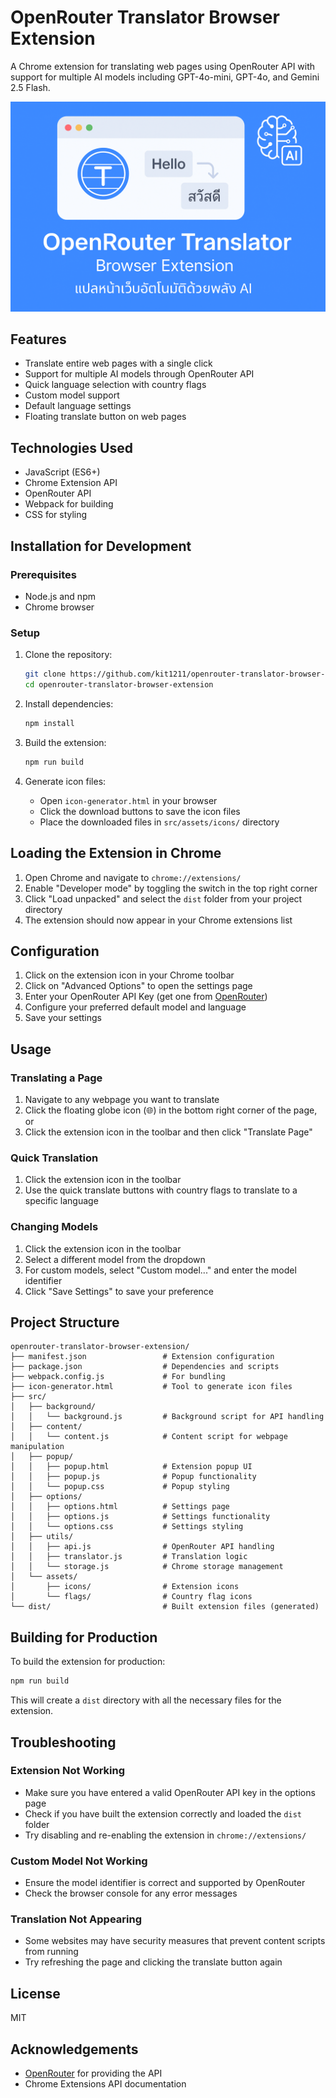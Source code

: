 # OpenRouter Translator Browser Extension

A Chrome extension for translating web pages using OpenRouter API with support for multiple AI models including GPT-4o-mini, GPT-4o, and Gemini 2.5 Flash.

![OpenRouter Translator Logo](bg.png)

## Features

- Translate entire web pages with a single click
- Support for multiple AI models through OpenRouter API
- Quick language selection with country flags
- Custom model support
- Default language settings
- Floating translate button on web pages

## Technologies Used

- JavaScript (ES6+)
- Chrome Extension API
- OpenRouter API
- Webpack for building
- CSS for styling

## Installation for Development

### Prerequisites

- Node.js and npm
- Chrome browser

### Setup

1. Clone the repository:
   ```bash
   git clone https://github.com/kit1211/openrouter-translator-browser-extension.git
   cd openrouter-translator-browser-extension
   ```

2. Install dependencies:
   ```bash
   npm install
   ```

3. Build the extension:
   ```bash
   npm run build
   ```

4. Generate icon files:
   - Open `icon-generator.html` in your browser
   - Click the download buttons to save the icon files
   - Place the downloaded files in `src/assets/icons/` directory

## Loading the Extension in Chrome
1. Open Chrome and navigate to `chrome://extensions/`
2. Enable "Developer mode" by toggling the switch in the top right corner
3. Click "Load unpacked" and select the `dist` folder from your project directory
4. The extension should now appear in your Chrome extensions list

## Configuration

1. Click on the extension icon in your Chrome toolbar
2. Click on "Advanced Options" to open the settings page
3. Enter your OpenRouter API Key (get one from [OpenRouter](https://openrouter.ai/keys))
4. Configure your preferred default model and language
5. Save your settings

## Usage

### Translating a Page

1. Navigate to any webpage you want to translate
2. Click the floating globe icon (🌐) in the bottom right corner of the page, or
3. Click the extension icon in the toolbar and then click "Translate Page"

### Quick Translation

1. Click the extension icon in the toolbar
2. Use the quick translate buttons with country flags to translate to a specific language

### Changing Models

1. Click the extension icon in the toolbar
2. Select a different model from the dropdown
3. For custom models, select "Custom model..." and enter the model identifier
4. Click "Save Settings" to save your preference

## Project Structure

```
openrouter-translator-browser-extension/
├── manifest.json                 # Extension configuration
├── package.json                  # Dependencies and scripts
├── webpack.config.js             # For bundling
├── icon-generator.html           # Tool to generate icon files
├── src/
│   ├── background/
│   │   └── background.js         # Background script for API handling
│   ├── content/
│   │   └── content.js            # Content script for webpage manipulation
│   ├── popup/
│   │   ├── popup.html            # Extension popup UI
│   │   ├── popup.js              # Popup functionality
│   │   └── popup.css             # Popup styling
│   ├── options/
│   │   ├── options.html          # Settings page
│   │   ├── options.js            # Settings functionality
│   │   └── options.css           # Settings styling
│   ├── utils/
│   │   ├── api.js                # OpenRouter API handling
│   │   ├── translator.js         # Translation logic
│   │   └── storage.js            # Chrome storage management
│   └── assets/
│       ├── icons/                # Extension icons
│       └── flags/                # Country flag icons
└── dist/                         # Built extension files (generated)
```

## Building for Production

To build the extension for production:

```bash
npm run build
```

This will create a `dist` directory with all the necessary files for the extension.

## Troubleshooting

### Extension Not Working

- Make sure you have entered a valid OpenRouter API key in the options page
- Check if you have built the extension correctly and loaded the `dist` folder
- Try disabling and re-enabling the extension in `chrome://extensions/`

### Custom Model Not Working

- Ensure the model identifier is correct and supported by OpenRouter
- Check the browser console for any error messages

### Translation Not Appearing

- Some websites may have security measures that prevent content scripts from running
- Try refreshing the page and clicking the translate button again

## License

MIT

## Acknowledgements

- [OpenRouter](https://openrouter.ai/) for providing the API
- Chrome Extensions API documentation
